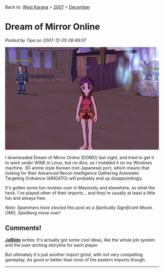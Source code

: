 Back to: [West Karana](/posts/westkarana.md) > [2007](/posts/2007/westkarana.md) > [December](./westkarana.md)
# Dream of Mirror Online

*Posted by Tipa on 2007-12-05 08:49:07*

![domo-2007-12-05-07-41-12-99.jpg](../../../uploads/2007/12/domo-2007-12-05-07-41-12-99.jpg)

I downloaded Dream of Mirror Online (DOMO) last night, and tried to get it to work under WINE in Linux, but no dice, so I installed it on my Windows machine. 3D anime style Korean (not Japanese) port, which means that looking for their Advanced Recon Intelligence Gathering Automatic Targeting Ordnance (ARIGATO) will probably end up disappointingly.

It's gotten some fun reviews over in Massively and elsewhere, so what the heck. I've played other of their imports... and they're usually at least a little fun and always free.

*Note: Spammers have elected this post as a Spiritually Significant Movie. OMG, Spielberg move over!*

## Comments!

**[JoBildo](http://bildos.blogspot.com)** writes: It's actually got some cool ideas, like the whole job system and the over-arching storyline for each player.

But ultimately it's just another import grind, with not very compelling gameplay. As good or better than most of the eastern imports though.

---

